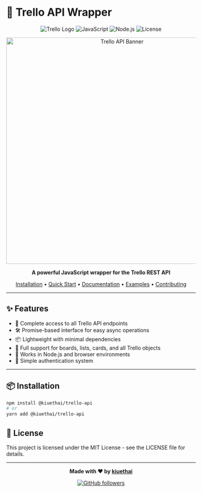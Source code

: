# 🔄 Trello API Wrapper

<div align="center">

![Trello Logo](https://img.shields.io/badge/Trello-0052CC?style=for-the-badge&logo=trello&logoColor=white)
![JavaScript](https://img.shields.io/badge/JavaScript-F7DF1E?style=for-the-badge&logo=javascript&logoColor=black)
![Node.js](https://img.shields.io/badge/Node.js-339933?style=for-the-badge&logo=nodedotjs&logoColor=white)
![License](https://img.shields.io/badge/License-MIT-yellow.svg?style=for-the-badge)

<p align="center">
  <img src=(https://base.vn/wp-content/uploads/2024/06/trello-la-gi.webp) alt="Trello API Banner" width="600px" />
</p>

**A powerful JavaScript wrapper for the Trello REST API**

[Installation](#installation) • 
[Quick Start](#quick-start) • 
[Documentation](#documentation) • 
[Examples](#examples) • 
[Contributing](#contributing)

</div>

---

## ✨ Features

- 🔌 Complete access to all Trello API endpoints
- 🛠️ Promise-based interface for easy async operations
- 📦 Lightweight with minimal dependencies
- 🔄 Full support for boards, lists, cards, and all Trello objects
- 📱 Works in Node.js and browser environments
- 🔑 Simple authentication system

---

## 📦 Installation

```bash
npm install @kiuethai/trello-api
# or
yarn add @kiuethai/trello-api
```


## 📄 License

This project is licensed under the MIT License - see the LICENSE file for details.

---

<div align="center">
  
  **Made with ❤️ by [kiuethai](https://github.com/kiuethai)**
  
  <a href="https://github.com/kiuethai">
    <img src="https://img.shields.io/github/followers/kiuethai?label=Follow&style=social" alt="GitHub followers" />
  </a>
  
</div>
